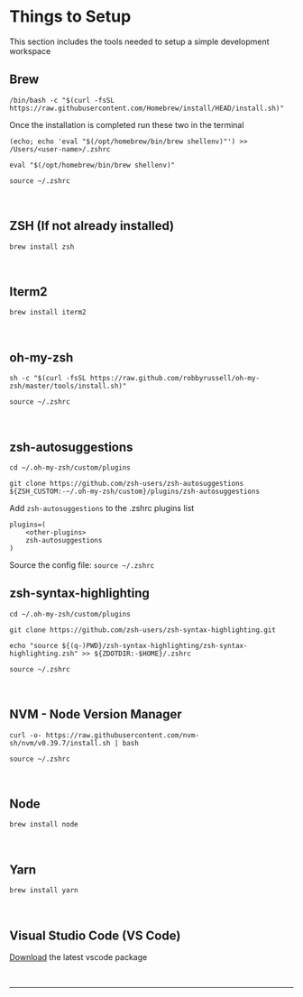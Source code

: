 # Things to Setup
This section includes the tools needed to setup a simple development workspace

## Brew

```
/bin/bash -c "$(curl -fsSL https://raw.githubusercontent.com/Homebrew/install/HEAD/install.sh)"
```
Once the installation is completed run these two in the terminal

```
(echo; echo 'eval "$(/opt/homebrew/bin/brew shellenv)"') >> /Users/<user-name>/.zshrc

eval "$(/opt/homebrew/bin/brew shellenv)"

source ~/.zshrc
```
<br />

## ZSH (If not already installed)

```
brew install zsh
```
<br />

## Iterm2

```
brew install iterm2 
```
<br />

## oh-my-zsh

```
sh -c "$(curl -fsSL https://raw.github.com/robbyrussell/oh-my-zsh/master/tools/install.sh)"

source ~/.zshrc
```
<br />

## zsh-autosuggestions

```
cd ~/.oh-my-zsh/custom/plugins

git clone https://github.com/zsh-users/zsh-autosuggestions ${ZSH_CUSTOM:-~/.oh-my-zsh/custom}/plugins/zsh-autosuggestions
```
Add `zsh-autosuggestions` to the .zshrc plugins list

```
plugins=(
    <other-plugins>
	zsh-autosuggestions
)
```

Source the config file: `source ~/.zshrc`
<br />

## zsh-syntax-highlighting

```
cd ~/.oh-my-zsh/custom/plugins

git clone https://github.com/zsh-users/zsh-syntax-highlighting.git

echo "source ${(q-)PWD}/zsh-syntax-highlighting/zsh-syntax-highlighting.zsh" >> ${ZDOTDIR:-$HOME}/.zshrc

source ~/.zshrc
```
<br />

## NVM - Node Version Manager
```
curl -o- https://raw.githubusercontent.com/nvm-sh/nvm/v0.39.7/install.sh | bash

source ~/.zshrc
```

<br/>

## Node 
```
brew install node
```

<br />


## Yarn
```
brew install yarn
```
<br />

## Visual Studio Code (VS Code)

[Download](https://code.visualstudio.com/download) the latest vscode package 

<br/>

---
